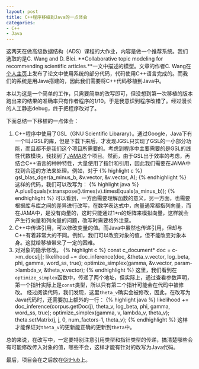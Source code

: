 ```yaml
---
layout: post
title: C++程序移植到Java的一点体会
categories:
- C++
- Java
---
```

这两天在做高级数据结构（ADS）课程的大作业，内容是做一个推荐系统。我们选取的是C. Wang and D. Blei. **Collaborative topic modeling for recommending scientific articles.**一文中描述的模型。文章的作者C. Wang在[个人主页](http://www.cs.princeton.edu/~chongw/)上发布了论文中使用系统的部分代码，代码使用C++语言完成的。而我们的系统是用Java搭建的，因此我们需要将C++代码移植到Java中。

本以为这是一个简单的工作，只需要简单的改写即可，但没想到第一次移植的版本跑出来的结果的准确率只有作者程序的1/10。于是我意识到程序改错了。经过漫长的人工静态debug，终于把程序改对了。

下面总结一下移植的一点体会：

1. C++程序中使用了GSL（GNU Scientific Libarary）。通过Google，Java下有一个叫JGSL的库，但是下载下来后，才发现JGSL只实现了GSL的一小部分功能，而且都不是我们这个项目所需要的。考虑到程序中主要需要的是GSL的线性代数模块，我找到了[JAMA](http://math.nist.gov/javanumerics/jama/)这个项目。然而，由于GSL出于效率的考虑，再结合C++语言的种种特性，大量使用了指针和引用，因此我们需要在JAMA中找到合适的方法来处理。例如，对于
{% highlight c %}
gsl_blas_dger(a_minus_b, &v.vector, &v.vector, A);
{% endhighlight %}
这样的代码，我们可以改写为：
{% highlight java %}
A.plusEquals(v.transpose().times(v).timesEquals(a_minus_b));
{% endhighlight %}
可以看到，一方面需要理解函数的意义，另一方面，也需要根据库与库之间的差异进行改写，在数学表达式中，向量通常都指列向量，而在JAMA中，是没有向量的，这时只能通过1\*n的矩阵来模拟向量，这样就会产生行向量和列向量的问题，改写时需要格外注意。
2. C++中传递引用，可以修改变量的值。而Java中虽然也传递引用，但却与C++有着非常大的不同。例如，我们可以改变对象的值，但不能改变对象本身。这就给移植带来了一定的困难。
3. 对对象的隐示修改。
{% highlight c %}
const c_document* doc =  c->m_docs[j];
likelihood += doc_inference(doc, &theta_v.vector, log_beta, phi, gamma, word_ss, true); 
optimize_simplex(gamma, &v.vector, param->lambda_v, &theta_v.vector); 
{% endhighlight %}
这里，我们看到在<code>optimize_simplex</code>函数中，传递了两个地址，但实际上，通过查看参数声明，第一个指针实际上是<code>const</code>类型，所以只有第二个指针可能会在代码中被修改。
经过阅读代码，我们发现，这里<code>theta\_v</code>确实会被修改，因此，在改写为Java代码时，还需要加上额外的一行：
{% highlight java %}
likelihood += doc_inference(corpus.getDoc(j), theta_v, log_beta, phi, gamma, word_ss, true);
optimize_simplex(gamma, v, lambda_v, theta_v);
theta.setMatrix(j, j, 0, num_factors-1, theta_v);
{% endhighlight %}
这样才能保证对<code>theta\_v</code>的更新能正确的更新到<code>theta</code>中。

总的来说，在改写中，一定要特别注意引用类型和指针类型的传递，搞清楚哪些会有可能修改传入对象的值，哪些不会，这样才能有针对的改写为Java代码。

最后，项目会在之后放在[GitHub](http://www.github.com)上。
